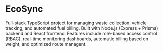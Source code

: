 # EcoSync
Full-stack TypeScript project for managing waste collection, vehicle tracking, and automated fuel billing. Built with Node.js (Express + Prisma) backend and React frontend. Features include role-based access control (RBAC), real-time monitoring dashboards, automatic billing based on weight, and optimized route managent.
